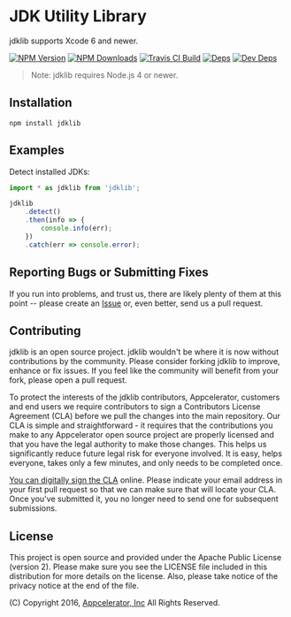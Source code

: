 # JDK Utility Library

jdklib supports Xcode 6 and newer.

[![NPM Version][npm-image]][npm-url]
[![NPM Downloads][downloads-image]][downloads-url]
[![Travis CI Build][travis-image]][travis-url]
[![Deps][david-image]][david-url]
[![Dev Deps][david-dev-image]][david-dev-url]

> Note: jdklib requires Node.js 4 or newer.

## Installation

    npm install jdklib

## Examples

Detect installed JDKs:

```javascript
import * as jdklib from 'jdklib';

jdklib
    .detect()
    .then(info => {
        console.info(err);
    })
    .catch(err => console.error);
```

## Reporting Bugs or Submitting Fixes

If you run into problems, and trust us, there are likely plenty of them at this
point -- please create an [Issue](https://github.com/appcelerator/jdklib/issues)
or, even better, send us a pull request.

## Contributing

jdklib is an open source project. jdklib wouldn't be where it is now without
contributions by the community. Please consider forking jdklib to improve,
enhance or fix issues. If you feel like the community will benefit from your
fork, please open a pull request.

To protect the interests of the jdklib contributors, Appcelerator, customers
and end users we require contributors to sign a Contributors License Agreement
(CLA) before we pull the changes into the main repository. Our CLA is simple and
straightforward - it requires that the contributions you make to any
Appcelerator open source project are properly licensed and that you have the
legal authority to make those changes. This helps us significantly reduce future
legal risk for everyone involved. It is easy, helps everyone, takes only a few
minutes, and only needs to be completed once.

[You can digitally sign the CLA](http://bit.ly/app_cla) online. Please indicate
your email address in your first pull request so that we can make sure that will
locate your CLA.  Once you've submitted it, you no longer need to send one for
subsequent submissions.

## License

This project is open source and provided under the Apache Public License (version 2). Please make sure you see the LICENSE file included in this distribution for more details on the license. Also, please take notice of the privacy notice at the end of the file.

(C) Copyright 2016, [Appcelerator, Inc](http://www.appcelerator.com) All Rights Reserved.

[npm-image]: https://img.shields.io/npm/v/jdklib.svg
[npm-url]: https://npmjs.org/package/jdklib
[downloads-image]: https://img.shields.io/npm/dm/jdklib.svg
[downloads-url]: https://npmjs.org/package/jdklib
[travis-image]: https://img.shields.io/travis/appcelerator/jdklib.svg
[travis-url]: https://travis-ci.org/appcelerator/jdklib
[david-image]: https://img.shields.io/david/appcelerator/jdklib.svg
[david-url]: https://david-dm.org/appcelerator/jdklib
[david-dev-image]: https://img.shields.io/david/dev/appcelerator/jdklib.svg
[david-dev-url]: https://david-dm.org/appcelerator/jdklib#info=devDependencies
